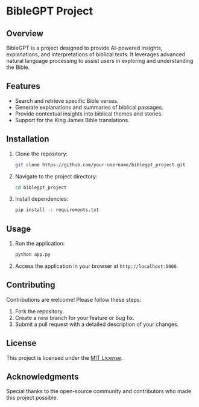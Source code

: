 # BibleGPT Project

## Overview
BibleGPT is a project designed to provide AI-powered insights, explanations, and interpretations of biblical texts. It leverages advanced natural language processing to assist users in exploring and understanding the Bible.

## Features
- Search and retrieve specific Bible verses.
- Generate explanations and summaries of biblical passages.
- Provide contextual insights into biblical themes and stories.
- Support for the King James Bible translations.

## Installation
1. Clone the repository:
    ```bash
    git clone https://github.com/your-username/biblegpt_project.git
    ```
2. Navigate to the project directory:
    ```bash
    cd biblegpt_project
    ```
3. Install dependencies:
    ```bash
    pip install -r requirements.txt
    ```

## Usage
1. Run the application:
    ```bash
    python app.py
    ```
2. Access the application in your browser at `http://localhost:5000`.

## Contributing
Contributions are welcome! Please follow these steps:
1. Fork the repository.
2. Create a new branch for your feature or bug fix.
3. Submit a pull request with a detailed description of your changes.

## License
This project is licensed under the [MIT License](LICENSE).

## Acknowledgments
Special thanks to the open-source community and contributors who made this project possible.
